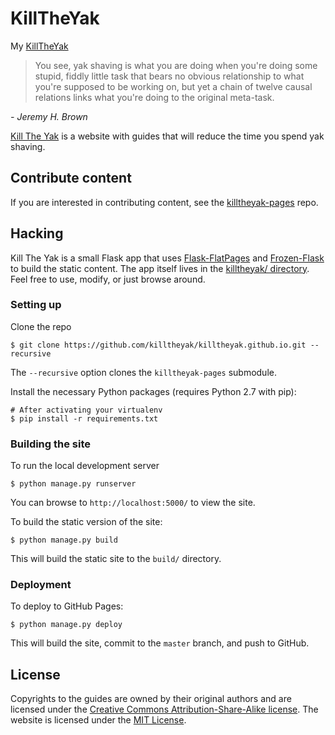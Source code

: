 # KillTheYak

My [KillTheYak](https://daschwa.github.io/killtheyak)

> You see, yak shaving is what you are doing when you're doing some stupid, fiddly little task that bears no obvious relationship to what you're supposed to be working on, but yet a chain of twelve causal relations links what you're doing to the original meta-task.

<cite>- Jeremy H. Brown</cite>

[Kill The Yak][KillTheYak] is a website with guides that will reduce the time you spend yak shaving.

## Contribute content

If you are interested in contributing content, see the [killtheyak-pages][] repo.

## Hacking

Kill The Yak is a small Flask app that uses [Flask-FlatPages](https://github.com/SimonSapin/Flask-FlatPages) and [Frozen-Flask](https://github.com/SimonSapin/Frozen-Flask) to build the static content. The app itself lives in the [killtheyak/ directory](https://github.com/killtheyak/killtheyak.github.io/tree/app/killtheyak). Feel free to use, modify, or just browse around.

### Setting up

Clone the repo

```
$ git clone https://github.com/killtheyak/killtheyak.github.io.git --recursive
```

The `--recursive` option clones the `killtheyak-pages` submodule.

Install the necessary Python packages (requires Python 2.7 with pip):

```
# After activating your virtualenv
$ pip install -r requirements.txt
```

### Building the site

To run the local development server

```
$ python manage.py runserver
```

You can browse to `http://localhost:5000/` to view the site.

To build the static version of the site:

```
$ python manage.py build
```

This will build the static site to the `build/` directory.

### Deployment

To deploy to GitHub Pages:

```
$ python manage.py deploy
```

This will build the site, commit to the `master` branch, and push to GitHub.

## License

Copyrights to the guides are owned by their original authors and are licensed under the [Creative Commons Attribution-Share-Alike license][CC-SA].  The website is licensed under the [MIT License][].

[KillTheYak]: http://killtheyak.com
[killtheyak-pages]: https://github.com/killtheyak/killtheyak-pages
[MIT License]: https://github.com/killtheyak/killtheyak.github.io/blob/app/LICENSE
[CC-SA]: https://creativecommons.org/licenses/by-sa/3.0/legalcode
